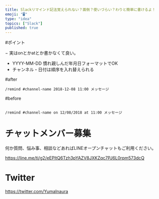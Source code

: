 ```yaml
---
title: Slackリマインド記法覚えられない？面倒？使いづらい？わりと簡単に書けるよ！
emoji: "🖥"
type: "idea"
topics: ["Slack"]
published: true
---
```


#ポイント

− 実はonとかatとか書かなくて良い。
- YYYY-MM-DD 慣れ親しんだ年月日フォーマットでOK
- チャンネル・日付は順序を入れ替えられる
 
#after

```
/remind #channel-name 2018-12-08 11:00 メッセージ
```

#before

```

/remind #channel-name on 12/08/2018 at 11:00 メッセージ
```








<!-- Update From Qiita API -->

# チャットメンバー募集


何か質問、悩み事、相談などあればLINEオープンチャットもご利用ください。

https://line.me/ti/g2/eEPltQ6Tzh3pYAZV8JXKZqc7PJ6L0rpm573dcQ





# Twitter


https://twitter.com/YumaInaura


<!-- Update From Qiita API -->



